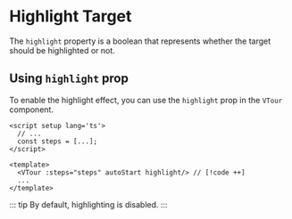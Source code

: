 # Highlight Target
The `highlight` property is a boolean that represents whether the target should be highlighted or not.

## Using `highlight` prop
To enable the highlight effect, you can use the `highlight` prop in the `VTour` component. 

```vue
<script setup lang='ts'>
  // ...
  const steps = [...];
</script>

<template>
  <VTour :steps="steps" autoStart highlight/> // [!code ++]
  ...
</template>
```

::: tip
By default, highlighting is disabled.
:::
